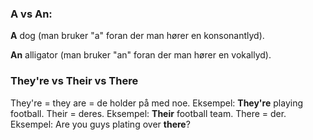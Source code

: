 
<h3> A vs An:  </h3>

**A** dog (man bruker "a" foran der man hører en konsonantlyd).

**An** alligator (man bruker "an" foran der man hører en vokallyd).

<h3> They're vs Their vs There </h3>

They're = they are = de holder på med noe. Eksempel: **They're** playing football.
Their = deres. Eksempel: **Their** football team.
There = der. Eksempel: Are you guys plating over **there**?
